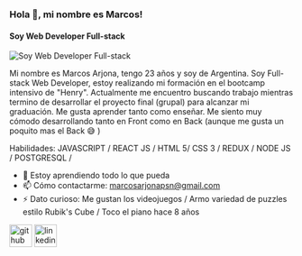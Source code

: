 ### Hola 👋, mi nombre es Marcos!
#### Soy Web Developer Full-stack
![Soy Web Developer Full-stack](https://arturssmirnovs.github.io/github-profile-readme-generator/images/banner.png)

Mi nombre es Marcos Arjona, tengo 23 años y soy de Argentina. Soy Full-stack Web Developer, estoy realizando mi formación en el bootcamp intensivo de "Henry". Actualmente me encuentro buscando trabajo mientras termino de desarrollar el proyecto final (grupal) para alcanzar mi graduación. Me gusta aprender tanto como enseñar. Me siento muy cómodo desarrollando tanto en Front como en Back (aunque me gusta un poquito mas el Back :sweat_smile: )

Habilidades: JAVASCRIPT / REACT JS / HTML 5/ CSS 3 / REDUX / NODE JS / POSTGRESQL /

- 🌱 Estoy aprendiendo todo lo que pueda 
- 📫 Cómo contactarme: marcosarjonapsn@gmail.com 
- ⚡ Dato curioso: Me gustan los videojuegos / Armo variedad de puzzles estilo Rubik's Cube / Toco el piano hace 8 años 


[<img src='https://cdn.jsdelivr.net/npm/simple-icons@3.0.1/icons/github.svg' alt='github' height='40'>](https://github.com/MarcosArjona97)  [<img src='https://cdn.jsdelivr.net/npm/simple-icons@3.0.1/icons/linkedin.svg' alt='linkedin' height='40'>](https://www.linkedin.com/in/marcos-arjona-5ab781204/)  


